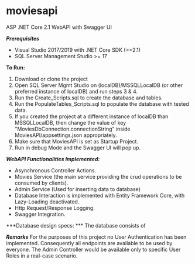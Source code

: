 # moviesapi
ASP .NET Core 2.1 WebAPI with Swagger UI

 ***Prerequisites***
 - Visual Studio 2017/2019 with .NET Core SDK (>=2.1)
 - SQL Server Management Studio >= 17 
 
 **To Run:**
  1. Download or clone the project 
  2. Open SQL Server Mgmt Studio on (localDB)/MSSQLLocalDB (or other preferred instance of localDB) and run steps 3 & 4.
  3. Run the Create_Scripts.sql to create the database and tables. 
  4. Run the PopulateTables_Scripts.sql to populate the database with tested data.
  5. If you created the project at a different instance of localDB than MSSQLLocalDB, then change the value of key "MoviesDbConnection.connectionString"
  inside MoviesAPI/appsettings.json appropriately. 
  6. Make sure that MoviesAPI is set as Startup Project. 
  7. Run in debug Mode and the Swagger UI will pop up.
  
***WebAPI Functionalities Implemented:***
- Asynchronous Controller Actions.
- Movies Service (the main service providing the crud operations to be consumed by clients).
- Admin Service (Used for inserting data to database)
- Database Interaction is implemented with Entity Framework Core, with Lazy-Loading deactivated.
- Http Request/Response Logging. 
- Swagger Integration.

***Database design specs: ***
The database consists of 


***Remarks***
For the purposes of this project no User Authentication has been implemented.
Consequently all endpoints are available to be used by everyone.
The Admin Controller would be available only to specific User Roles in a real-case scenario.  

